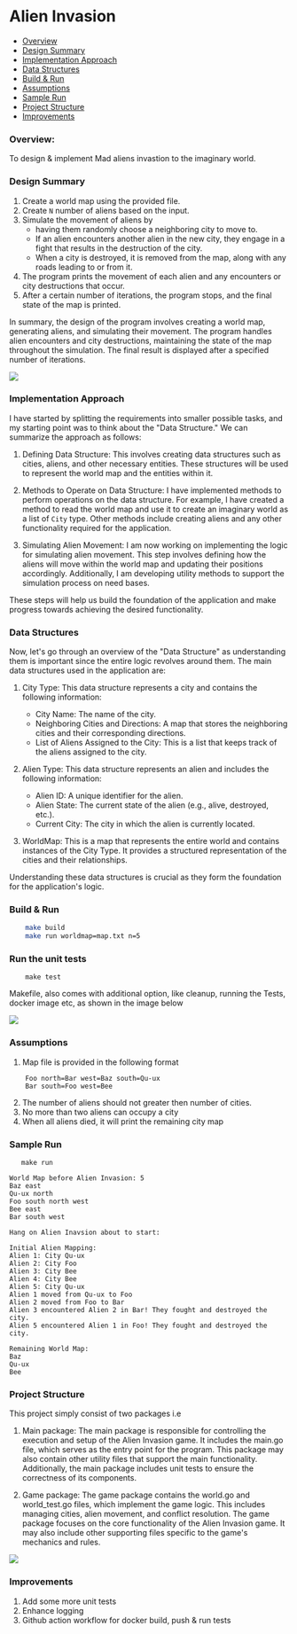 # Alien Invasion
* [Overview](#overview)
* [Design Summary](#design-summary)
* [Implementation Approach](#implementation-approach)
* [Data Structures](#data-structures)
* [Build & Run](#build-run)
* [Assumptions](#assumptions)
* [Sample Run](#sample-run)
* [Project Structure](#project-structure)
* [Improvements](#improvement)
### Overview: 
 To design & implement Mad aliens invastion to the imaginary world.

### Design Summary
1. Create a world map using the provided file.
2. Create `N` number of aliens based on the input.
3. Simulate the movement of aliens by 
    - having them randomly choose a neighboring city to move to. 
    - If an alien encounters another alien in the new city, they engage in a fight that results in the destruction of the city.
    - When a city is destroyed, it is removed from the map, along with any roads leading to or from it.
4. The program prints the movement of each alien and any encounters or city destructions that occur.
5. After a certain number of iterations, the program stops, and the final state of the map is printed.

In summary, the design of the program involves creating a world map, generating aliens, and simulating their movement. The program handles alien encounters and city destructions, maintaining the state of the map throughout the simulation. The final result is displayed after a specified number of iterations.

<img src="images/alien-invasion.png" />

### Implementation Approach 
I have started by splitting the requirements into smaller possible tasks, and my starting point was to think about the "Data Structure." We can summarize the approach as follows:

1. Defining Data Structure: This involves creating data structures such as cities, aliens, and other necessary entities. These structures will be used to represent the world map and the entities within it.

2. Methods to Operate on Data Structure: I have implemented methods to perform operations on the data structure. For example, I have created a method to read the world map and use it to create an imaginary world as a list of `City` type. Other methods include creating aliens and any other functionality required for the application.

3. Simulating Alien Movement: I am now working on implementing the logic for simulating alien movement. This step involves defining how the aliens will move within the world map and updating their positions accordingly. Additionally, I am developing utility methods to support the simulation process on need bases.

These steps will help us build the foundation of the application and make progress towards achieving the desired functionality.

### Data Structures
Now, let's go through an overview of the "Data Structure" as understanding them is important since the entire logic revolves around them. The main data structures used in the application are:

1. City Type: This data structure represents a city and contains the following information:
   - City Name: The name of the city.
   - Neighboring Cities and Directions: A map that stores the neighboring cities and their corresponding directions.
   - List of Aliens Assigned to the City: This is a list that keeps track of the aliens assigned to the city.

2. Alien Type: This data structure represents an alien and includes the following information:
   - Alien ID: A unique identifier for the alien.
   - Alien State: The current state of the alien (e.g., alive, destroyed, etc.).
   - Current City: The city in which the alien is currently located.

3. WorldMap: This is a map that represents the entire world and contains instances of the City Type. It provides a structured representation of the cities and their relationships.

Understanding these data structures is crucial as they form the foundation for the application's logic.

### Build & Run
```bash
    make build
    make run worldmap=map.txt n=5
```
### Run the unit tests
```
    make test
```
 Makefile, also comes with additional option, like cleanup, running the Tests, docker image etc, as shown in the image below

<img src="images/makefile.png" />

### Assumptions 
1. Map file is provided in the following format
```
    Foo north=Bar west=Baz south=Qu-ux
    Bar south=Foo west=Bee
```
2. The number of aliens should not greater then number of cities.
3. No more than two aliens can occupy a city
4. When all aliens died, it will print the remaining city map

### Sample Run
```
   make run
```
```
World Map before Alien Invasion: 5
Baz east
Qu-ux north
Foo south north west
Bee east
Bar south west

Hang on Alien Inavsion about to start:

Initial Alien Mapping:
Alien 1: City Qu-ux
Alien 2: City Foo
Alien 3: City Bee
Alien 4: City Bee
Alien 5: City Qu-ux
Alien 1 moved from Qu-ux to Foo
Alien 2 moved from Foo to Bar
Alien 3 encountered Alien 2 in Bar! They fought and destroyed the city.
Alien 5 encountered Alien 1 in Foo! They fought and destroyed the city.

Remaining World Map:
Baz 
Qu-ux 
Bee 
```

### Project Structure
This project simply consist of two packages i.e

1. Main package: The main package is responsible for controlling the execution and setup of the Alien Invasion game. It includes the main.go file, which serves as the entry point for the program. This package may also contain other utility files that support the main functionality. Additionally, the main package includes unit tests to ensure the correctness of its components.

2. Game package: The game package contains the world.go and world_test.go files, which implement the game logic. This includes managing cities, alien movement, and conflict resolution. The game package focuses on the core functionality of the Alien Invasion game. It may also include other supporting files specific to the game's mechanics and rules.

<img src="images/folder-structure.png" />

### Improvements
1. Add some more unit tests
2. Enhance logging
3. Github action workflow for docker build, push & run tests